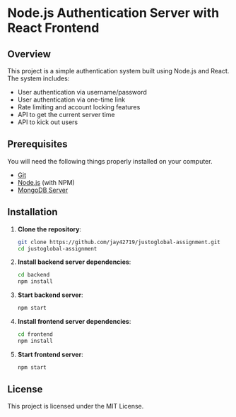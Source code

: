 # Node.js Authentication Server with React Frontend

## Overview

This project is a simple authentication system built using Node.js and React. The system includes:
- User authentication via username/password
- User authentication via one-time link
- Rate limiting and account locking features
- API to get the current server time
- API to kick out users

## Prerequisites

You will need the following things properly installed on your computer.

* [Git](http://git-scm.com/)
* [Node.js](http://nodejs.org/) (with NPM)
* [MongoDB Server](https://www.mongodb.com/docs/v2.6/tutorial/install-mongodb-on-windows/)

## Installation

1. **Clone the repository**:

    ```bash
    git clone https://github.com/jay42719/justoglobal-assignment.git
    cd justoglobal-assignment
    ```
2. **Install backend server dependencies**:

    ```bash
    cd backend
    npm install
    ```
3. **Start backend server**:

    ```bash
    npm start
    ```
4. **Install frontend server dependencies**:

    ```bash
    cd frontend
    npm install
    ```
5. **Start frontend server**:

    ```bash
    npm start
    ```
## License

This project is licensed under the MIT License.